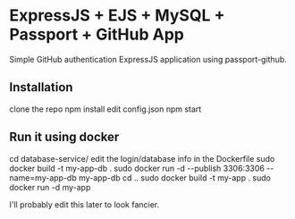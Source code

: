 # ExpressJS + EJS + MySQL + Passport + GitHub App

Simple GitHub authentication ExpressJS application using passport-github.

## Installation

clone the repo
npm install
edit config.json
npm start

## Run it using docker

cd database-service/
edit the login/database info in the Dockerfile
sudo docker build -t my-app-db .
sudo docker run -d --publish 3306:3306 --name=my-app-db my-app-db
cd ..
sudo docker build -t my-app .
sudo docker run -d my-app



I'll probably edit this later to look fancier.